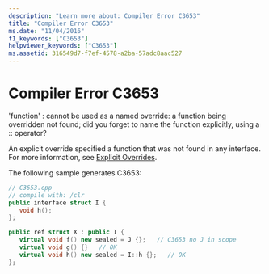 ```yaml
---
description: "Learn more about: Compiler Error C3653"
title: "Compiler Error C3653"
ms.date: "11/04/2016"
f1_keywords: ["C3653"]
helpviewer_keywords: ["C3653"]
ms.assetid: 316549d7-f7ef-4578-a2ba-57adc8aac527
---
```

# Compiler Error C3653

'function' : cannot be used as a named override: a function being overridden not found; did you forget to name the function explicitly, using a :: operator?

An explicit override specified a function that was not found in any interface. For more information, see [Explicit Overrides](../../extensions/explicit-overrides-cpp-component-extensions.md).

The following sample generates C3653:

```cpp
// C3653.cpp
// compile with: /clr
public interface struct I {
   void h();
};

public ref struct X : public I {
   virtual void f() new sealed = J {};   // C3653 no J in scope
   virtual void g() {}   // OK
   virtual void h() new sealed = I::h {};   // OK
};
```
